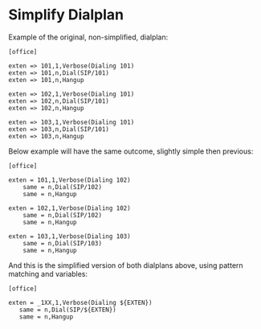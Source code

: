# Simplify Dialplan

Example of the original, non-simplified, dialplan:

```
[office]

exten => 101,1,Verbose(Dialing 101)
exten => 101,n,Dial(SIP/101)
exten => 101,n,Hangup

exten => 102,1,Verbose(Dialing 101)
exten => 102,n,Dial(SIP/101)
exten => 102,n,Hangup

exten => 103,1,Verbose(Dialing 101)
exten => 103,n,Dial(SIP/101)
exten => 103,n,Hangup
```

Below example will have the same outcome, slightly simple then previous:

```
[office]

exten = 101,1,Verbose(Dialing 102)
    same = n,Dial(SIP/102)
    same = n,Hangup

exten = 102,1,Verbose(Dialing 102)
    same = n,Dial(SIP/102)
    same = n,Hangup

exten = 103,1,Verbose(Dialing 103)
    same = n,Dial(SIP/103)
    same = n,Hangup
```

And this is the simplified version of both dialplans above, using pattern matching and variables:

```
[office]

exten = _1XX,1,Verbose(Dialing ${EXTEN})
   same = n,Dial(SIP/${EXTEN})
   same = n,Hangup
```

